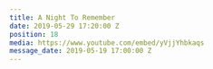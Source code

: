```yaml
---
title: A Night To Remember
date: 2019-05-29 17:20:00 Z
position: 18
media: https://www.youtube.com/embed/yVjjYhbkaqs
message_date: 2019-05-19 17:00:00 Z
---
```



